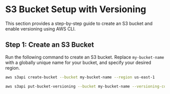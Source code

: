 # S3 Bucket Setup with Versioning

This section provides a step-by-step guide to create an S3 bucket and enable versioning using AWS CLI.

## Step 1: Create an S3 Bucket

Run the following command to create an S3 bucket. Replace `my-bucket-name` with a globally unique name for your bucket, and specify your desired region.

```bash
aws s3api create-bucket --bucket my-bucket-name --region us-east-1

aws s3api put-bucket-versioning --bucket my-bucket-name --versioning-configuration Status=Enabled


